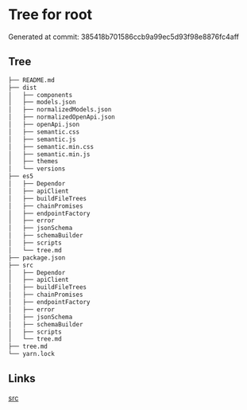 # Tree for root
Generated at commit: 385418b701586ccb9a99ec5d93f98e8876fc4aff
## Tree
```bash
├── README.md
├── dist
│   ├── components
│   ├── models.json
│   ├── normalizedModels.json
│   ├── normalizedOpenApi.json
│   ├── openApi.json
│   ├── semantic.css
│   ├── semantic.js
│   ├── semantic.min.css
│   ├── semantic.min.js
│   ├── themes
│   └── versions
├── es5
│   ├── Dependor
│   ├── apiClient
│   ├── buildFileTrees
│   ├── chainPromises
│   ├── endpointFactory
│   ├── error
│   ├── jsonSchema
│   ├── schemaBuilder
│   ├── scripts
│   └── tree.md
├── package.json
├── src
│   ├── Dependor
│   ├── apiClient
│   ├── buildFileTrees
│   ├── chainPromises
│   ├── endpointFactory
│   ├── error
│   ├── jsonSchema
│   ├── schemaBuilder
│   ├── scripts
│   └── tree.md
├── tree.md
└── yarn.lock

```

## Links
[src](src/tree.md)